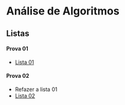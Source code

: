 # Análise de Algoritmos

## Listas

#### Prova 01
* [Lista 01](atc_files/listas/01/lista01ATC.pdf)

#### Prova 02

* Refazer a lista 01
* [Lista 02](atc_files/listas/02/lista02ATC.pdf)